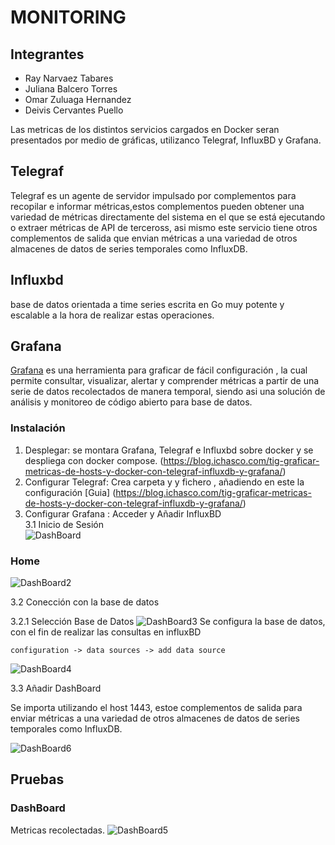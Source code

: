 # MONITORING 

## Integrantes 
* Ray Narvaez Tabares 
* Juliana Balcero Torres
* Omar Zuluaga Hernandez
* Deivis Cervantes Puello 

Las metricas de los distintos servicios cargados en Docker seran presentados por medio de gráficas, utilizanco Telegraf, InfluxBD y Grafana.   

## Telegraf

Telegraf es un agente de servidor impulsado por complementos para recopilar e informar métricas,estos complementos pueden obtener una variedad de métricas directamente del sistema en el que se está ejecutando o extraer métricas de API de terceross, asi mismo este servicio tiene otros complementos de salida que envian métricas a una variedad de otros almacenes de datos de series temporales como InfluxDB. 

## Influxbd 
base de datos orientada a time series escrita en Go muy potente y escalable a la hora de realizar estas operaciones.

## Grafana 

[Grafana](https://grafana.com/) es una herramienta para graficar de fácil configuración , la cual permite consultar, visualizar, alertar y comprender métricas a partir de una serie de datos recolectados de manera temporal, siendo asi una solución de análisis y monitoreo de código abierto para base de datos.  

### Instalación 

1. Desplegar:  se montara Grafana, Telegraf e Influxbd sobre docker y se despliega con docker compose. (https://blog.ichasco.com/tig-graficar-metricas-de-hosts-y-docker-con-telegraf-influxdb-y-grafana/)
2. Configurar Telegraf: Crea carpeta y y fichero , añadiendo en este la configuración [Guia] (https://blog.ichasco.com/tig-graficar-metricas-de-hosts-y-docker-con-telegraf-influxdb-y-grafana/)
3. Configurar Grafana : Acceder y Añadir InfluxBD  
 3.1  Inicio de Sesión  
![DashBoard](https://user-images.githubusercontent.com/54947222/69688078-00ed2580-1093-11ea-8054-fa89483ce9bc.jpeg)
### Home 
![DashBoard2](https://user-images.githubusercontent.com/54947222/69688260-88d32f80-1093-11ea-9291-2367eae5785e.jpeg)

 3.2 Conección  con la base de datos 
 
 3.2.1 Selección Base de Datos 
![DashBoard3](https://user-images.githubusercontent.com/54947222/69688558-67267800-1094-11ea-93ef-34d19c3eda6d.jpeg)
  Se configura la base de datos, con el fin de realizar las consultas en influxBD 

```
configuration -> data sources -> add data source 
```
![DashBoard4](https://user-images.githubusercontent.com/54947222/69688309-af916600-1093-11ea-8735-6f9f90bc5d09.jpeg)

 3.3 Añadir DashBoard 
  
  Se importa utilizando el host 1443, estoe complementos de salida para enviar métricas a una variedad de otros almacenes de datos de series temporales como InfluxDB. 

  ![DashBoard6](https://user-images.githubusercontent.com/54947222/69688572-75749400-1094-11ea-8a11-30c9164a3bec.jpeg)

## Pruebas 


### DashBoard 
 Metricas recolectadas. 
![DashBoard5](https://user-images.githubusercontent.com/54947222/69688344-cc2d9e00-1093-11ea-9e85-010b86dd9d70.jpeg)
